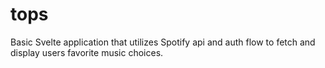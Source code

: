 # tops
Basic Svelte application that utilizes Spotify api and auth flow to fetch and display users favorite music choices.
